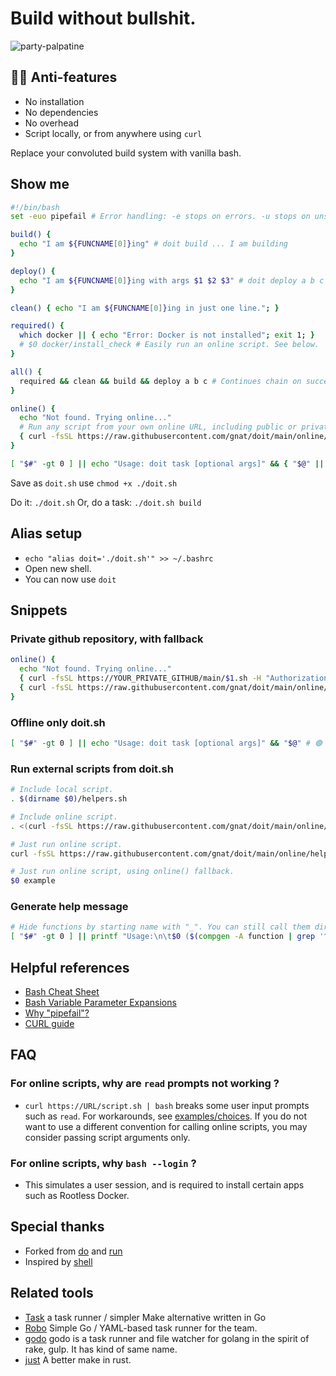 # Build without bullshit.
![party-palpatine](https://user-images.githubusercontent.com/24665/174114761-42dfba9c-dcae-473b-8d83-aee59629f7aa.gif)

## 🏴‍☠️ Anti-features
* No installation
* No dependencies
* No overhead
* Script locally, or from anywhere using `curl`

Replace your convoluted build system with vanilla bash.

## Show me

```bash
#!/bin/bash
set -euo pipefail # Error handling: -e stops on errors. -u stops on unset variables. -o pipefail stops pipelines on fail: https://mobile.twitter.com/b0rk/status/1314345978963648524

build() {
  echo "I am ${FUNCNAME[0]}ing" # doit build ... I am building
}

deploy() {
  echo "I am ${FUNCNAME[0]}ing with args $1 $2 $3" # doit deploy a b c ... I am deploying with args a b c
}

clean() { echo "I am ${FUNCNAME[0]}ing in just one line."; }

required() {
  which docker || { echo "Error: Docker is not installed"; exit 1; }
  # $0 docker/install_check # Easily run an online script. See below.
}

all() {
  required && clean && build && deploy a b c # Continues chain on success.
}

online() {
  echo "Not found. Trying online..."
  # Run any script from your own online URL, including public or private github repositories! 
  { curl -fsSL https://raw.githubusercontent.com/gnat/doit/main/online/$1.sh | bash --login -s -- ${@:2}; } && exit 1 || echo "Not found: '$1'"
}

[ "$#" -gt 0 ] || echo "Usage: doit task [optional args]" && { "$@" || online "$@"; } # 🟢 DO IT!
```
Save as `doit.sh` use `chmod +x ./doit.sh`

Do it: `./doit.sh`
Or, do a task: `./doit.sh build`

## Alias setup
* `echo "alias doit='./doit.sh'" >> ~/.bashrc`
* Open new shell.
* You can now use `doit`

## Snippets

### Private github repository, with fallback

```bash
online() {
  echo "Not found. Trying online..."
  { curl -fsSL https://YOUR_PRIVATE_GITHUB/main/$1.sh -H "Authorization: Token YOUR_PRIVATE_ACCESS_CODE" | bash --login -s -- ${@:2}; } || 
  { curl -fsSL https://raw.githubusercontent.com/gnat/doit/main/online/$1.sh | bash --login -s -- ${@:2}; } && exit 1 || echo "Not found: '$1'"
}
```

### Offline only doit.sh
```bash
[ "$#" -gt 0 ] || echo "Usage: doit task [optional args]" && "$@" # 🟢 DO IT!
```

### Run external scripts from doit.sh
```bash
# Include local script.
. $(dirname $0)/helpers.sh

# Include online script.
. <(curl -fsSL https://raw.githubusercontent.com/gnat/doit/main/online/helpers.sh)

# Just run online script.
curl -fsSL https://raw.githubusercontent.com/gnat/doit/main/online/helpers.sh | bash

# Just run online script, using online() fallback.
$0 example
```

### Generate help message
```bash
# Hide functions by starting name with "_". You can still call them directly.
[ "$#" -gt 0 ] || printf "Usage:\n\t$0 ($(compgen -A function | grep '^[^_]' | paste -sd '|' -))\n"
```

## Helpful references

* [Bash Cheat Sheet](https://bertvv.github.io/cheat-sheets/Bash.html)
* [Bash Variable Parameter Expansions](https://www.cyberciti.biz/tips/bash-shell-parameter-substitution-2.html)
* [Why "pipefail"?](https://mobile.twitter.com/b0rk/status/1314345978963648524)
* [CURL guide](https://github.com/frizb/HackingWithCurl)

## FAQ

### For online scripts, why are `read` prompts not working ?
* `curl https://URL/script.sh | bash` breaks some user input prompts such as `read`. For workarounds, see [examples/choices](https://github.com/gnat/doit/blob/main/online/examples/choices.sh). If you do not want to use a different convention for calling online scripts, you may consider passing script arguments only.

### For online scripts, why `bash --login` ?
* This simulates a user session, and is required to install certain apps such as Rootless Docker.

## Special thanks
* Forked from [do](https://github.com/8gears/do) and [run](https://github.com/icetbr/run)
* Inspired by [shell](https://github.com/netkiller/shell)

## Related tools

* [Task](http://taskfile.org/#/usage) a task runner / simpler Make alternative written in Go
* [Robo](https://github.com/tj/robo) Simple Go / YAML-based task runner for the team.
* [godo](https://github.com/go-godo/godo) godo is a task runner and file watcher for golang in the spirit of rake, gulp. It has kind of same name.
* [just](https://github.com/casey/just) A better make in rust.
